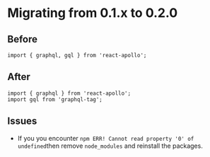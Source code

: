 

Migrating from 0.1.x to 0.2.0
====
Before
---
```
import { graphql, gql } from 'react-apollo';
```
After
---
```
import { graphql } from 'react-apollo';
import gql from 'graphql-tag';
```


Issues
-----
- If you you encounter `npm ERR! Cannot read property '0' of undefined`then remove `node_modules` and reinstall the packages.